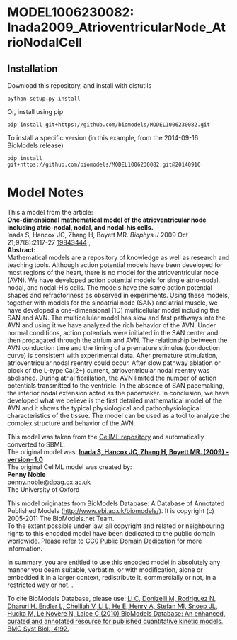 # MODEL1006230082: Inada2009_AtrioventricularNode_AtrioNodalCell

## Installation

Download this repository, and install with distutils

`python setup.py install`

Or, install using pip

`pip install git+https://github.com/biomodels/MODEL1006230082.git`

To install a specific version (in this example, from the 2014-09-16 BioModels release)

`pip install git+https://github.com/biomodels/MODEL1006230082.git@20140916`


# Model Notes


This a model from the article:  
**One-dimensional mathematical model of the atrioventricular node including atrio-nodal, nodal, and nodal-his cells.**   
Inada S, Hancox JC, Zhang H, Boyett MR. _Biophys J_ 2009 Oct 21;97(8):2117-27
[19843444](http://www.ncbi.nlm.nih.gov/pubmed/19843444) ,  
**Abstract:**   
Mathematical models are a repository of knowledge as well as research and
teaching tools. Although action potential models have been developed for most
regions of the heart, there is no model for the atrioventricular node (AVN).
We have developed action potential models for single atrio-nodal, nodal, and
nodal-His cells. The models have the same action potential shapes and
refractoriness as observed in experiments. Using these models, together with
models for the sinoatrial node (SAN) and atrial muscle, we have developed a
one-dimensional (1D) multicellular model including the SAN and AVN. The
multicellular model has slow and fast pathways into the AVN and using it we
have analyzed the rich behavior of the AVN. Under normal conditions, action
potentials were initiated in the SAN center and then propagated through the
atrium and AVN. The relationship between the AVN conduction time and the
timing of a premature stimulus (conduction curve) is consistent with
experimental data. After premature stimulation, atrioventricular nodal reentry
could occur. After slow pathway ablation or block of the L-type Ca(2+)
current, atrioventricular nodal reentry was abolished. During atrial
fibrillation, the AVN limited the number of action potentials transmitted to
the ventricle. In the absence of SAN pacemaking, the inferior nodal extension
acted as the pacemaker. In conclusion, we have developed what we believe is
the first detailed mathematical model of the AVN and it shows the typical
physiological and pathophysiological characteristics of the tissue. The model
can be used as a tool to analyze the complex structure and behavior of the
AVN.

This model was taken from the [CellML
repository](http://www.cellml.org/models) and automatically converted to SBML.  
The original model was: [ **Inada S, Hancox JC, Zhang H, Boyett MR. (2009) -
version=1.0**
](http://models.cellml.org/exposure/08bcead2dc05cf2709a598e7f61a6182)  
The original CellML model was created by:  
**Penny Noble**   
penny.noble@dpag.ox.ac.uk  
The University of Oxford  

This model originates from BioModels Database: A Database of Annotated
Published Models (http://www.ebi.ac.uk/biomodels/). It is copyright (c)
2005-2011 The BioModels.net Team.  
To the extent possible under law, all copyright and related or neighbouring
rights to this encoded model have been dedicated to the public domain
worldwide. Please refer to [CC0 Public Domain
Dedication](http://creativecommons.org/publicdomain/zero/1.0/) for more
information.

In summary, you are entitled to use this encoded model in absolutely any
manner you deem suitable, verbatim, or with modification, alone or embedded it
in a larger context, redistribute it, commercially or not, in a restricted way
or not. .  
  
To cite BioModels Database, please use: [Li C, Donizelli M, Rodriguez N,
Dharuri H, Endler L, Chelliah V, Li L, He E, Henry A, Stefan MI, Snoep JL,
Hucka M, Le Novère N, Laibe C (2010) BioModels Database: An enhanced, curated
and annotated resource for published quantitative kinetic models. BMC Syst
Biol., 4:92.](http://www.ncbi.nlm.nih.gov/pubmed/20587024)


